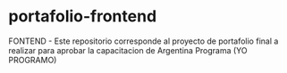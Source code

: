 # portafolio-frontend
FONTEND - Este repositorio corresponde al proyecto de portafolio final a realizar para aprobar la capacitacion de Argentina Programa (YO PROGRAMO)
